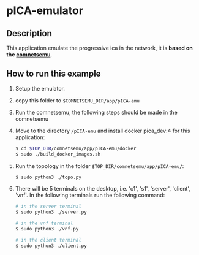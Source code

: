# pICA-emulator

## Description

This application emulate the progressive ica in the network, it is **based on the [comnetsemu](https://git.comnets.net/public-repo/comnetsemu)**.

## How to run this example

1. Setup the emulator.
   
2. copy this folder to ```$COMNETSEMU_DIR/app/pICA-emu```

3. Run the comnetsemu, the following steps should be made in the comnetsemu

4. Move to the directory ```/pICA-emu``` and install docker pica_dev:4 for this application:

    ```bash
    $ cd $TOP_DIR/comnetsemu/app/pICA-emu/docker
    $ sudo ./build_docker_images.sh
    ```
5. Run the topology in the folder ```$TOP_DIR/comnetsemu/app/pICA-emu/```:

    ```bash
    $ sudo python3 ./topo.py
    ```

6. There will be 5 terminals on the desktop, i.e. 'c1', 's1', 'server', 'client', 'vnf'. In the following terminals run the following command:

    ```bash
    # in the server terminal
    $ sudo python3 ./server.py

    # in the vnf terminal
    $ sudo python3 ./vnf.py

    # in the client terminal
    $ sudo python3 ./client.py
    ```
